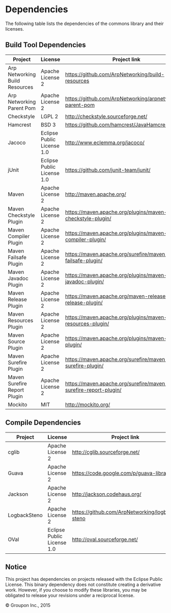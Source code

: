 Dependencies
========

The following table lists the dependencies of the commons library and their licenses.


Build Tool Dependencies
------------------

Project                        | License                    | Project link
-------------------------------|----------------------------|-------------
Arp Networking Build Resources | Apache License 2           | https://github.com/ArpNetworking/build-resources
Arp Networking Parent Pom      | Apache License 2           | https://github.com/ArpNetworking/arpnetworking-parent-pom
Checkstyle                     | LGPL 2                     | http://checkstyle.sourceforge.net/
Hamcrest                       | BSD 3                      | https://github.com/hamcrest/JavaHamcrest/
Jacoco                         | Eclipse Public License 1.0 | http://www.eclemma.org/jacoco/
jUnit                          | Eclipse Public License 1.0 | https://github.com/junit-team/junit/
Maven                          | Apache License 2           | http://maven.apache.org/
Maven Checkstyle Plugin        | Apache License 2           | https://maven.apache.org/plugins/maven-checkstyle-plugin/
Maven Compiler Plugin          | Apache License 2           | https://maven.apache.org/plugins/maven-compiler-plugin/
Maven Failsafe Plugin          | Apache License 2           | https://maven.apache.org/surefire/maven-failsafe-plugin/
Maven Javadoc Plugin           | Apache License 2           | https://maven.apache.org/plugins/maven-javadoc-plugin/
Maven Release Plugin           | Apache License 2           | https://maven.apache.org/maven-release/maven-release-plugin/
Maven Resources Plugin         | Apache License 2           | https://maven.apache.org/plugins/maven-resources-plugin/
Maven Source Plugin            | Apache License 2           | https://maven.apache.org/plugins/maven-source-plugin/
Maven Surefire Plugin          | Apache License 2           | https://maven.apache.org/surefire/maven-surefire-plugin/
Maven Surefire Report Plugin   | Apache License 2           | https://maven.apache.org/surefire/maven-surefire-report-plugin/
Mockito                        | MIT                        | http://mockito.org/


Compile Dependencies
--------------------

Project                        | License                    | Project link
-------------------------------|----------------------------|-------------
cglib                          | Apache License 2           | http://cglib.sourceforge.net/
Guava                          | Apache License 2           | https://code.google.com/p/guava-libraries/
Jackson                        | Apache License 2           | http://jackson.codehaus.org/
LogbackSteno                   | Apache License 2           | https://github.com/ArpNetworking/logback-steno
OVal                           | Eclipse Public License 1.0 | http://oval.sourceforge.net/


Notice
------

This project has dependencies on projects released with the Eclipse Public License.  This binary
dependency does not constitute creating a derivative work.  However, if you
choose to modify these libraries, you may be obligated to release your revisions under a reciprocal
license.

&copy; Groupon Inc., 2015
